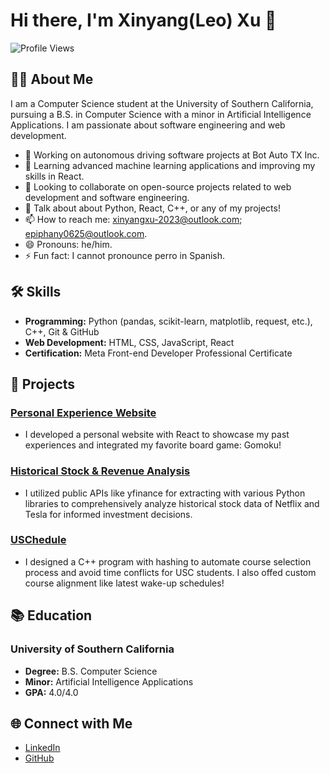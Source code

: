 
<!--
**Epiphany625/Epiphany625** is a ✨ _special_ ✨ repository because its `README.md` (this file) appears on your GitHub profile.

Here are some ideas to get you started:

- 🔭 I’m currently working on ...
- 🌱 I’m currently learning ...
- 👯 I’m looking to collaborate on ...
- 🤔 I’m looking for help with ...
- 💬 Ask me about ...
- 📫 How to reach me: ...
- 😄 Pronouns: ...
- ⚡ Fun fact: ...
-->

# Hi there, I'm Xinyang(Leo) Xu 👋

![Profile Views](https://komarev.com/ghpvc/?username=Epiphany625&color=blue)

## 👨‍💻 About Me

I am a Computer Science student at the University of Southern California, pursuing a B.S. in Computer Science with a minor in Artificial Intelligence Applications. I am passionate about software engineering and web development. 

- 🔭 Working on autonomous driving software projects at Bot Auto TX Inc.
- 🌱 Learning advanced machine learning applications and improving my skills in React.
- 👯 Looking to collaborate on open-source projects related to web development and software engineering.
- 💬 Talk about about Python, React, C++, or any of my projects!
- 📫 How to reach me: xinyangxu-2023@outlook.com; epiphany0625@outlook.com.
- 😄 Pronouns: he/him.
- ⚡ Fun fact: I cannot pronounce perro in Spanish. 

## 🛠 Skills

- **Programming:** Python (pandas, scikit-learn, matplotlib, request, etc.), C++, Git & GitHub
- **Web Development:** HTML, CSS, JavaScript, React
- **Certification:** Meta Front-end Developer Professional Certificate

## 🚀 Projects

### [Personal Experience Website](https://epiphany625.github.io/)
- I developed a personal website with React to showcase my past experiences and integrated my favorite board game: Gomoku!

### [Historical Stock & Revenue Analysis](https://github.com/Epiphany625/StockData)
- I utilized public APIs like yfinance for extracting with various Python libraries to comprehensively analyze historical stock data of Netflix and Tesla for informed investment decisions.

### [USChedule](https://github.com/Epiphany625/USChedule)
- I designed a C++ program with hashing to automate course selection process and avoid time conflicts for USC students. I also offed custom course alignment like latest wake-up schedules!

## 📚 Education

### University of Southern California
- **Degree:** B.S. Computer Science
- **Minor:** Artificial Intelligence Applications
- **GPA:** 4.0/4.0

## 🌐 Connect with Me

- [LinkedIn](https://linkedin.com/in/xinyangx)
- [GitHub](https://github.com/Epiphany625)

